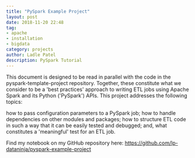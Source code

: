 ```yaml
---
title: "PySpark Example Project"
layout: post
date: 2018-11-20 22:48
tag:
- apache
- installation
- bigdata
category: projects
author: Ladle Patel
description: PySpark Tutorial
---
```


This document is designed to be read in parallel with the code in the pyspark-template-project repository. Together, these constitute what we consider to be a 'best practices' approach to writing ETL jobs using Apache Spark and its Python ('PySpark') APIs. This project addresses the following topics:

how to pass configuration parameters to a PySpark job;
how to handle dependencies on other modules and packages;
how to structure ETL code in such a way that it can be easily tested and debugged; and,
what constitutes a 'meaningful' test for an ETL job.

Find my notebook on my GitHub repository here: <https://github.com/lp-dataninja/pyspark-example-project>
